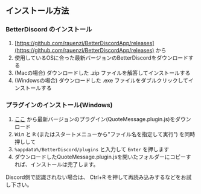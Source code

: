## インストール方法

### BetterDiscord のインストール

1. [https://github.com/rauenzi/BetterDiscordApp/releases](https://github.com/rauenzi/BetterDiscordApp/releases) から
2. 使用しているOSに合った最新バージョンのBetterDiscordをダウンロードする
3. (Macの場合) ダウンロードした .zip ファイルを解答してインストールする
3. (Windowsの場合) ダウンロードした .exe ファイルをダブルクリックしてインストールする

### プラグインのインストール(Windows)

1. [ここ](https://github.com/ryuuta0217/Citador/releases) から最新バージョンのプラグイン(QuoteMessage.plugin.js)をダウンロード
2. <kbd>Win</kbd> と <kbd>R</kbd> (またはスタートメニューから"ファイル名を指定して実行") を同時押しして
3. `%appdata%/BetterDiscord/plugins` と入力して `Enter` を押します
4. ダウンロードしたQuoteMessage.plugin.jsを開いたフォルダーにコピーすれば、インストールは完了します。

Discord側で認識されない場合は、 Ctrl+R を押して再読み込みするなどをお試し下さい。